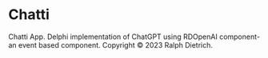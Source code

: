 # Chatti
Chatti App. Delphi implementation of ChatGPT using RDOpenAI component- an event based component.
Copyright © 2023 Ralph Dietrich.
